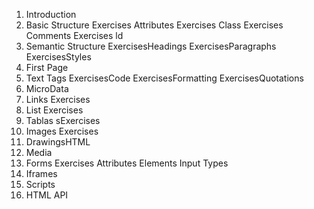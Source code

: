 1. Introduction
2. Basic Structure
  Exercises Attributes
  Exercises Class
  Exercises Comments
  Exercises ld
3. Semantic Structure
  ExercisesHeadings
  ExercisesParagraphs
  ExercisesStyles
4. First Page
5. Text Tags
  ExercisesCode
  ExercisesFormatting
  ExercisesQuotations
6. MicroData
7. Links
  Exercises
8. List
  Exercises
9. Tablas
  sExercises
10. Images
  Exercises
11. DrawingsHTML
12. Media
13. Forms
  Exercises
  Attributes
  Elements
  Input Types
14. Iframes
15. Scripts
16. HTML API
